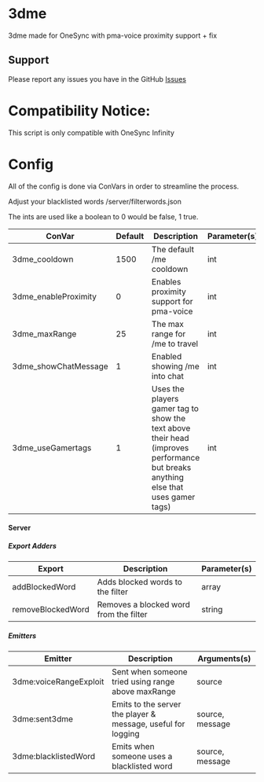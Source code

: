 # 3dme
3dme made for OneSync with pma-voice proximity support + fix

## Support

Please report any issues you have in the GitHub [Issues](https://github.com/AvarianKnight/3dme/issues)

# Compatibility Notice:

This script is only compatible with OneSync Infinity

# Config

All of the config is done via ConVars in order to streamline the process.

Adjust your blacklisted words /server/filterwords.json

The ints are used like a boolean to 0 would be false, 1 true.

| ConVar                  | Default | Description                                | Parameter(s) |
|-------------------------|---------|--------------------------------------------|--------------|
| 3dme_cooldown           | 1500    | The default /me cooldown                   | int          |
| 3dme_enableProximity    | 0       | Enables proximity support for pma-voice    | int          |
| 3dme_maxRange           | 25      | The max range for /me to travel            | int          |
| 3dme_showChatMessage    | 1       | Enabled showing /me into chat              | int          |
| 3dme_useGamertags       | 1       | Uses the players gamer tag to show the text above their head (improves performance but breaks anything else that uses gamer tags) | int          |


#### Server

##### Export Adders

| Export               | Description                            | Parameter(s) |
|----------------------|----------------------------------------|--------------|
| addBlockedWord       | Adds blocked words to the filter       | array        |
| removeBlockedWord    | Removes a blocked word from the filter | string       |

##### Emitters

| Emitter                 | Description                                        | Arguments(s) |
|-------------------------|----------------------------------------------------|--------------|
| 3dme:voiceRangeExploit  | Sent when someone tried using range above maxRange | source       |
| 3dme:sent3dme           | Emits to the server the player & message, useful for logging | source, message |
| 3dme:blacklistedWord    | Emits when someone uses a blacklisted word         | source, message |

